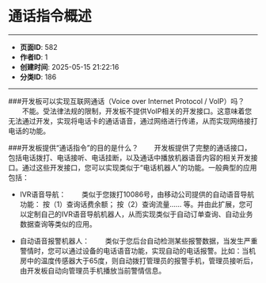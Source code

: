 # 通话指令概述

---
- **页面ID**: 582
- **作者ID**: 1
- **创建时间**: 2025-05-15 21:22:16
- **分类ID**: 186
---

###开发板可以实现互联网通话（Voice over Internet Protocol / VoIP）吗？
　　不能。受法律法规的限制，开发板不提供VoIP相关的开发接口。这意味着您无法通过开发，实现将电话卡的通话语音，通过网络进行传递，从而实现网络接打电话的功能。
  
###开发板提供“通话指令”的目的是什么？
　　开发板提供了完整的通话接口，包括电话拨打、电话接听、电话挂断，以及通话中播放机器语音内容的相关开发接口。通过这些开发接口，您可以实现类似于“电话机器人”的功能。一般典型的应用包括：
  - IVR语音导航：
　　类似于您拨打10086号，由移动公司提供的自动语音导航功能： 按（1）查询话费余额； 按（2）查询流量…… 等。并由此扩展，您可以定制自己的IVR语音导航机器人，从而实现类似于自动订单查询、自动业务数据查询等类似的应用。

  - 自动语音报警机器人：
　　类似于您后台自动检测某些报警数据，当发生严重警情时，您可以通过设备的电话语音功能，实现自动的电话报警。比如：当机房中的温度传感器大于65度，则自动拨打管理员的报警手机，管理员接听后，由开发板自动向管理员手机播放当前警情信息。

